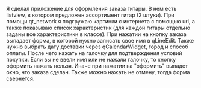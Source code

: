 Я сделал приложение для оформления заказа гитары. В нем есть listview, в котором предложен ассортимент гитар (2 штуки). При помощи qt_network я подгружаю картинки с интернета с помощью url, а также показываю список характеристик (для каждой гитары отдельно заданы все характеристики в классе). При нажатии на кнопку заказа выпадает форма, в которой нужно записать свое имя в qLineEdit. Также нужно выбрать дату доставки через qCalendarWidget, город и способ оплаты. После чего нажать на галочку для подтверждения условий покупки. Если вы не ввели имя или не нажали галочку, то кнопку оформить нажать нельзя. Иначе при нажатии на "оформить" выпадет окно, что заказа сделан. Также можно нажать не отмену, тогда форма свернется.
